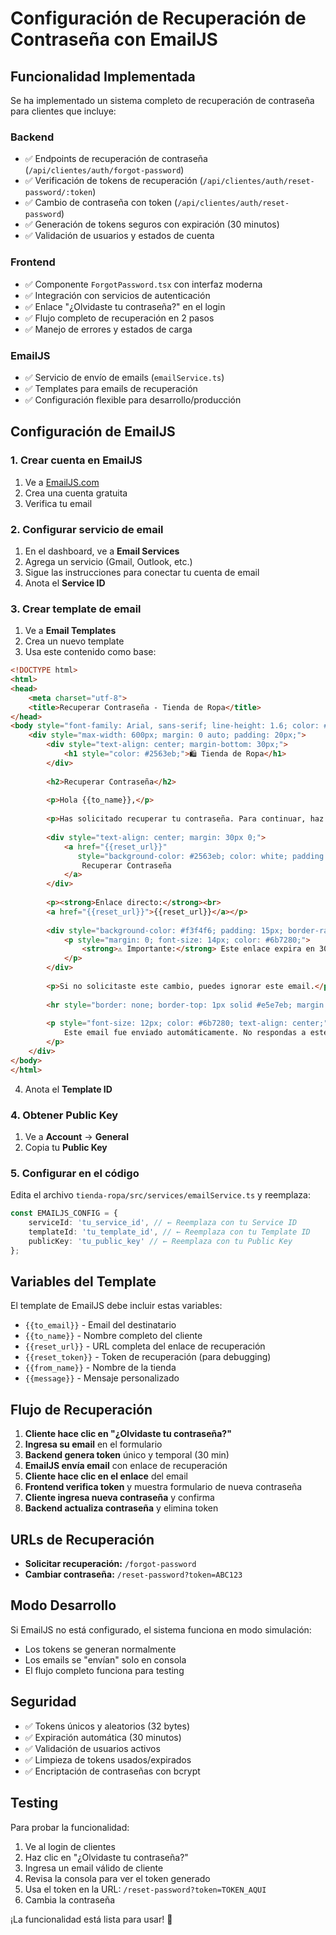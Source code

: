 # Configuración de Recuperación de Contraseña con EmailJS

## Funcionalidad Implementada

Se ha implementado un sistema completo de recuperación de contraseña para clientes que incluye:

### Backend
- ✅ Endpoints de recuperación de contraseña (`/api/clientes/auth/forgot-password`)
- ✅ Verificación de tokens de recuperación (`/api/clientes/auth/reset-password/:token`)
- ✅ Cambio de contraseña con token (`/api/clientes/auth/reset-password`)
- ✅ Generación de tokens seguros con expiración (30 minutos)
- ✅ Validación de usuarios y estados de cuenta

### Frontend
- ✅ Componente `ForgotPassword.tsx` con interfaz moderna
- ✅ Integración con servicios de autenticación
- ✅ Enlace "¿Olvidaste tu contraseña?" en el login
- ✅ Flujo completo de recuperación en 2 pasos
- ✅ Manejo de errores y estados de carga

### EmailJS
- ✅ Servicio de envío de emails (`emailService.ts`)
- ✅ Templates para emails de recuperación
- ✅ Configuración flexible para desarrollo/producción

## Configuración de EmailJS

### 1. Crear cuenta en EmailJS
1. Ve a [EmailJS.com](https://www.emailjs.com/)
2. Crea una cuenta gratuita
3. Verifica tu email

### 2. Configurar servicio de email
1. En el dashboard, ve a **Email Services**
2. Agrega un servicio (Gmail, Outlook, etc.)
3. Sigue las instrucciones para conectar tu cuenta de email
4. Anota el **Service ID**

### 3. Crear template de email
1. Ve a **Email Templates**
2. Crea un nuevo template
3. Usa este contenido como base:

```html
<!DOCTYPE html>
<html>
<head>
    <meta charset="utf-8">
    <title>Recuperar Contraseña - Tienda de Ropa</title>
</head>
<body style="font-family: Arial, sans-serif; line-height: 1.6; color: #333;">
    <div style="max-width: 600px; margin: 0 auto; padding: 20px;">
        <div style="text-align: center; margin-bottom: 30px;">
            <h1 style="color: #2563eb;">🛍️ Tienda de Ropa</h1>
        </div>
        
        <h2>Recuperar Contraseña</h2>
        
        <p>Hola {{to_name}},</p>
        
        <p>Has solicitado recuperar tu contraseña. Para continuar, haz clic en el siguiente enlace:</p>
        
        <div style="text-align: center; margin: 30px 0;">
            <a href="{{reset_url}}" 
               style="background-color: #2563eb; color: white; padding: 12px 24px; text-decoration: none; border-radius: 6px; display: inline-block;">
                Recuperar Contraseña
            </a>
        </div>
        
        <p><strong>Enlace directo:</strong><br>
        <a href="{{reset_url}}">{{reset_url}}</a></p>
        
        <div style="background-color: #f3f4f6; padding: 15px; border-radius: 6px; margin: 20px 0;">
            <p style="margin: 0; font-size: 14px; color: #6b7280;">
                <strong>⚠️ Importante:</strong> Este enlace expira en 30 minutos por seguridad.
            </p>
        </div>
        
        <p>Si no solicitaste este cambio, puedes ignorar este email.</p>
        
        <hr style="border: none; border-top: 1px solid #e5e7eb; margin: 30px 0;">
        
        <p style="font-size: 12px; color: #6b7280; text-align: center;">
            Este email fue enviado automáticamente. No respondas a este mensaje.
        </p>
    </div>
</body>
</html>
```

4. Anota el **Template ID**

### 4. Obtener Public Key
1. Ve a **Account** → **General**
2. Copia tu **Public Key**

### 5. Configurar en el código
Edita el archivo `tienda-ropa/src/services/emailService.ts` y reemplaza:

```typescript
const EMAILJS_CONFIG = {
    serviceId: 'tu_service_id', // ← Reemplaza con tu Service ID
    templateId: 'tu_template_id', // ← Reemplaza con tu Template ID
    publicKey: 'tu_public_key' // ← Reemplaza con tu Public Key
};
```

## Variables del Template

El template de EmailJS debe incluir estas variables:

- `{{to_email}}` - Email del destinatario
- `{{to_name}}` - Nombre completo del cliente
- `{{reset_url}}` - URL completa del enlace de recuperación
- `{{reset_token}}` - Token de recuperación (para debugging)
- `{{from_name}}` - Nombre de la tienda
- `{{message}}` - Mensaje personalizado

## Flujo de Recuperación

1. **Cliente hace clic en "¿Olvidaste tu contraseña?"**
2. **Ingresa su email** en el formulario
3. **Backend genera token** único y temporal (30 min)
4. **EmailJS envía email** con enlace de recuperación
5. **Cliente hace clic en el enlace** del email
6. **Frontend verifica token** y muestra formulario de nueva contraseña
7. **Cliente ingresa nueva contraseña** y confirma
8. **Backend actualiza contraseña** y elimina token

## URLs de Recuperación

- **Solicitar recuperación:** `/forgot-password`
- **Cambiar contraseña:** `/reset-password?token=ABC123`

## Modo Desarrollo

Si EmailJS no está configurado, el sistema funciona en modo simulación:
- Los tokens se generan normalmente
- Los emails se "envían" solo en consola
- El flujo completo funciona para testing

## Seguridad

- ✅ Tokens únicos y aleatorios (32 bytes)
- ✅ Expiración automática (30 minutos)
- ✅ Validación de usuarios activos
- ✅ Limpieza de tokens usados/expirados
- ✅ Encriptación de contraseñas con bcrypt

## Testing

Para probar la funcionalidad:

1. Ve al login de clientes
2. Haz clic en "¿Olvidaste tu contraseña?"
3. Ingresa un email válido de cliente
4. Revisa la consola para ver el token generado
5. Usa el token en la URL: `/reset-password?token=TOKEN_AQUI`
6. Cambia la contraseña

¡La funcionalidad está lista para usar! 🎉

